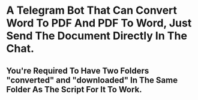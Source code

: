 # A Telegram Bot That Can Convert Word To PDF And PDF To Word, Just Send The Document Directly In The Chat.

<h2>You're Required To Have Two Folders "converted" and "downloaded" In The Same Folder As The Script For It To Work.</h2>
